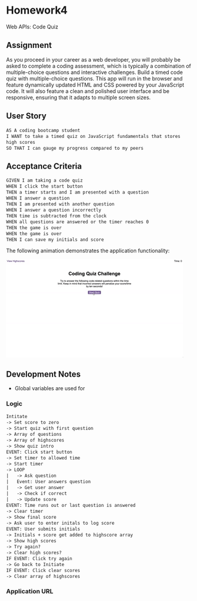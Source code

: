# Homework4

Web APIs: Code Quiz

## Assignment

As you proceed in your career as a web developer, you will probably be asked to complete a coding assessment, which is typically a combination of multiple-choice questions and interactive challenges. Build a timed code quiz with multiple-choice questions. This app will run in the browser and feature dynamically updated HTML and CSS powered by your JavaScript code. It will also feature a clean and polished user interface and be responsive, ensuring that it adapts to multiple screen sizes.

## User Story

```
AS A coding bootcamp student
I WANT to take a timed quiz on JavaScript fundamentals that stores high scores
SO THAT I can gauge my progress compared to my peers
```

## Acceptance Criteria

```
GIVEN I am taking a code quiz
WHEN I click the start button
THEN a timer starts and I am presented with a question
WHEN I answer a question
THEN I am presented with another question
WHEN I answer a question incorrectly
THEN time is subtracted from the clock
WHEN all questions are answered or the timer reaches 0
THEN the game is over
WHEN the game is over
THEN I can save my initials and score
```

The following animation demonstrates the application functionality:

![code quiz](./Assets/04-web-apis-homework-demo.gif)

## Development Notes

- Global variables are used for

### Logic

```
Intitate
-> Set score to zero
-> Start quiz with first question
-> Array of questions
-> Array of highscores
-> Show quiz intro
EVENT: Click start button
-> Set timer to allowed time
-> Start timer
-> LOOP
|	-> Ask question
|	Event: User answers question
|	-> Get user answer
|	-> Check if correct
|	-> Update score
EVENT: Time runs out or last question is answered
-> Clear timer
-> Show final score
-> Ask user to enter initals to log score
EVENT: User submits initials
-> Initials + score get added to highscore array
-> Show high scores
-> Try again?
-> Clear high scores?
IF EVENT: Click try again
-> Go back to Initiate
IF EVENT: Click clear scores
-> Clear array of highscores
```

### Application URL
